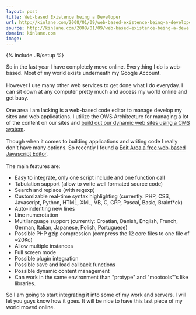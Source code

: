 ```yaml
---
layout: post
title: Web-based Existence being a Developer
url: http://kinlane.com/2008/01/09/web-based-existence-being-a-developer/
source: http://kinlane.com/2008/01/09/web-based-existence-being-a-developer/
domain: kinlane.com
image: 
---
```

{% include JB/setup %}<p>So in the last year I have completely move online.  Everything I do is web-based.  Most of my world exists underneath my Google Account.<br /><br />However I use many other web services to get done what I do everyday.  I can sit down at any computer pretty much and access my world online and get busy.<br /><br />One area I am lacking is a web-based code editor to manage develop my sites and web applications.  I utilize the OWS Architecture for managing a lot of the content on our sites and <a href="http://www.originalwebsolutions.com">build out our dynamic web sites using a CMS system</a>.<br /><br />Though when it comes to building applications and writing code I really don't have many options.  So recently I found a <a href="http://www.cdolivet.net/editarea/">Edit Area a free web-based Javascript Editor</a>.<br /><br />The main features are:<br /><ul class="mainlist"><li>Easy to integrate, only one script include and one function call</li><li>Tabulation support (allow to write well formated source code)</li><li>Search and replace (with regexp)</li><li>Customizable real-time syntax highlighting (currently: PHP, CSS, Javascript, Python, HTML, XML, VB, C, CPP, Pascal, Basic, Brainf*ck)</li><li>Auto-indenting new lines</li><li>Line numerotation</li><li>Multilanguage support (currently: Croatian, Danish, English, French, German, Italian, Japanese, Polish, Portuguese)</li><li>Possible PHP gzip compression (compress the 12 core files to one file of ~20Ko)</li><li>Allow multiple instances</li><li>Full screen mode</li><li>Possible plugin integration</li><li>Possible save and load callback functions</li><li>Possible dynamic content management</li><li>Can work in the same environment than "protype" and "mootools"'s like libraries.</li></ul>So I am going to start integrating it into some of my work and servers.  I will let you guys know how it goes.  It will be nice to have this last piece of my world moved online.</p>
